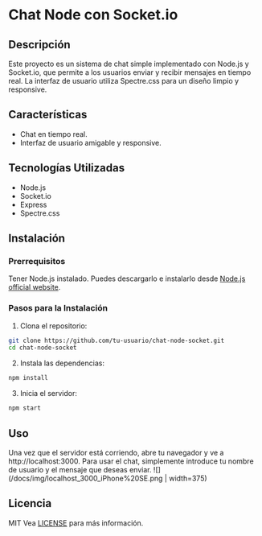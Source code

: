 # Chat Node con Socket.io

## Descripción
Este proyecto es un sistema de chat simple implementado con Node.js y Socket.io, que permite a los usuarios enviar y recibir mensajes en tiempo real. La interfaz de usuario utiliza Spectre.css para un diseño limpio y responsive.

## Características
- Chat en tiempo real.
- Interfaz de usuario amigable y responsive.

## Tecnologías Utilizadas
- Node.js
- Socket.io
- Express
- Spectre.css

## Instalación

### Prerrequisitos
Tener Node.js instalado. Puedes descargarlo e instalarlo desde [Node.js official website](https://nodejs.org/).

### Pasos para la Instalación
1. Clona el repositorio:
```bash
git clone https://github.com/tu-usuario/chat-node-socket.git
cd chat-node-socket
```

2. Instala las dependencias:
```bash
npm install
```

3. Inicia el servidor:
```bash 
npm start
```

## Uso
Una vez que el servidor está corriendo, abre tu navegador y ve a http://localhost:3000. Para usar el chat, simplemente introduce tu nombre de usuario y el mensaje que deseas enviar.
![](/docs/img/localhost_3000_iPhone%20SE.png | width=375)

## Licencia
MIT
Vea [LICENSE](/LICENSE.txt) para más información.